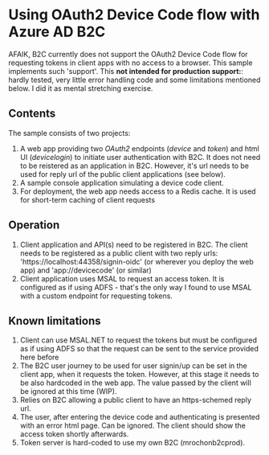 # Using OAuth2 Device Code flow with Azure AD B2C
AFAIK, B2C currently does not support the OAuth2 Device Code flow for requesting tokens in client apps with no access to a browser.
This sample implements such 'support'. This **not intended for production support:**: 
hardly tested, very little error handling code and some limitations mentioned below. I did it as mental
stretching exercise.

## Contents

The sample consists of two projects:
1. A web app providing two *OAuth2* endpoints (*device* and *token*) and html UI (*devicelogin*) to initiate user authentication with B2C. It does not need to be
reistered as an application in B2C. However, it's url needs to be used for reply url of the public client applications (see below).
2. A sample console application simulating a device code client.
3. For deployment, the web app needs access to a Redis cache. It is used for short-term caching of client requests

## Operation

1. Client application and API(s) need to be registered in B2C. The client needs to be registered as a public client with 
two reply urls: 'https://localhost:44358/signin-oidc' (or wherever you deploy the web app) and 'app://devicecode' (or similar) 
2. Client application uses MSAL to request an access token. It is configured as if using ADFS - that's the only way I found to use MSAL
with a custom endpoint for requesting tokens.

## Known limitations

1. Client can use MSAL.NET to request the tokens but must be configured as if using ADFS so that the request can be sent 
to the service provided here before 
2. The B2C user journey to be used for user signin/up can be set in the client app, when it requests the token. However, 
at this stage it needs to be also hardcoded in the web app. The value passed by the client will be ignored at this time (WIP).
2. Relies on B2C allowing a public client to have an https-schemed reply url.
4. The user, after entering the device code and authenticating is presented with an error html page. Can be ignored. The client should show the
access token shortly afterwards.
5. Token server is hard-coded to use my own B2C (mrochonb2cprod).
